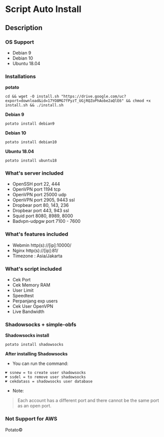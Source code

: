 # Script Auto Install

## Description

### OS Support
* Debian 9
* Debian 10
* Ubuntu 18.04

### Installations
**potato**
```
cd && wget -O install.sh "https://drive.google.com/uc?export=download&id=17YO8MG7fPyzT_UGjRQZoPhAobe2aQlE6" && chmod +x install.sh && ./install.sh
```
**Debian 9**
```
potato install debian9
```
**Debian 10**
```
potato install debian10
```
**Ubuntu 18.04**
```
potato install ubuntu18
```

### What's server included
* OpenSSH port 22, 444
* OpenVPN port 1194 tcp
* OpenVPN port 25000 udp
* OpenVPN port 2905, 9443 ssl
* Dropbear port 80, 143, 236
* Dropbear port 443, 943 ssl
* Squid port 8080, 8989, 8000
* Badvpn-udpgw port 7100 - 7600

### What's features included
* Webmin http(s)://[ip]:10000/
* Nginx http(s)://[ip]:81/
* Timezone : Asia/Jakarta

### What's script included
* Cek Port
* Cek Memory RAM
* User Limit
* Speedtest
* Perpanjang exp users
* Cek User OpenVPN
* Live Bandwidth

### Shadowsocks + simple-obfs
**Shadowsocks install**
```
potato install shadowsocks
```
**After installing Shadowsocks**
* You can run the command:
```
☛ ssnew = to create user shadowsocks
☛ ssdel = to remove user shadowsocks
☛ cekdatass = shadowsocks user database
```
* Note:
> Each account has a different port and there cannot be the same port as an open port.



### Not Support for AWS


Potato©
